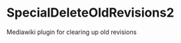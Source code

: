 SpecialDeleteOldRevisions2
==========================

Mediawiki plugin for clearing up old revisions